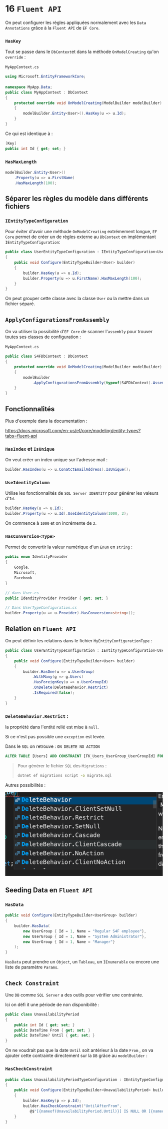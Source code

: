# 16 `Fluent API`

On peut configurer les règles appliquées normalement avec les `Data Annotations` grâce à la `Fluent API` de `EF Core`.



### `HasKey`

Tout se passe dans le `DbContext`et dans la méthode `OnModelCreating` qu'on `override` :

`MyAppContext.cs`

```cs
using Microsoft.EntityFrameworkCore;

namespace MyApp.Data;
public class MyAppContext : DbContext
{
    protected override void OnModelCreating(ModelBuilder modelBuilder)
    {
        modelBuilder.Entity<User>().HasKey(u => u.Id);
    }
}
```

Ce qui est identique à :

```cs
[Key]
public int Id { get; set; }
```



### `HasMaxLength`

```cs
modelBuilder.Entity<User>()
    .Property(u => u.FirstName)
    .HasMaxLength(100);
```

## Séparer les règles du modèle dans différents fichiers

### `IEntityTypeConfiguration`

Pour éviter d'avoir une méthode `OnModelCreating` extrémement longue, `EF Core` permet de créer un de règles externe au `DbContext` en implémentant `IEntityTypeConfiguration`:

```cs
public class UserEntityTypeConfiguration : IEntityTypeConfiguration<User>
{
    public void Configure(EntityTypeBuilder<User> builder)
    {
        builder.HasKey(u => u.Id);
        builder.Property(u => u.FirstName).HasMaxLength(100);
    }
}
```

On peut grouper cette classe avec la classe `User` ou la mettre dans un fichier séparé.



## `ApplyConfigurationsFromAssembly`

On va utiliser la possibilité d'`EF Core` de scanner l'`assembly` pour trouver toutes ses classes de configuration :

`MyAppContext.cs`

```cs
public class S4FDbContext : DbContext
{
    protected override void OnModelCreating(ModelBuilder modelBuilder)
    {
        modelBuilder
            .ApplyConfigurationsFromAssembly(typeof(S4FDbContext).Assembly);
    }
}
```



## Fonctionnalités

Plus d'exemple dans la documentation :

https://docs.microsoft.com/en-us/ef/core/modeling/entity-types?tabs=fluent-api

### `HasIndex` et `IsUnique`

On veut créer un index unique sur l'adresse mail :

```cs
builder.HasIndex(u => u.ConatctEmailAddress).IsUnique();
```



### `UseIdentityColumn`

Utilise les fonctionnalités de `SQL Server IDENTITY` pour générer les valeurs d'`Id`.

```cs
builder.HasKey(u => u.Id);
builder.Property(u => u.Id).UseIdentityColumn(1000, 2);
```

On commence à `1000` et on incrémente de `2`.



### `HasConversion<Type>`

Permet de convertir la valeur numérique d'un `Enum` en `string` :

```cs
public enum IdentityProvider
{
    Google,
    Microsoft,
    Facebook
}
```
```cs
// dans User.cs
public IdendityProvider Provider { get; set; }
```

```cs
// Dans UserTypeConfiguration.cs
builder.Property(u => u.Provider).HasConversion<string>();
```





## Relation en `Fluent API`

On peut définir les relations dans le fichier `MyEntityConfigurationType` :

```cs
public class UserEntityTypeConfiguration : IEntityTypeConfiguration<User>
{
    public void Configure(EntityTypeBuilder<User> builder)
    {
        builder.HasOne(u => u.UserGroup)
            .WithMany(g => g.Users)
            .HasForeignKey(u => u.UserGroupId)
            .OnDelete(DeleteBehavior.Restrict)
            .IsRequired(false);
    }
}
```

### `DeleteBehavior.Restrict` : 

la propriété dans l'entité relié est mise à `null`.

Si ce n'est pas possible une `exception` est levée.

Dans le `SQL` on retrouve : `ON DELETE NO ACTION`

```sql
ALTER TABLE [Users] ADD CONSTRAINT [FK_Users_UserGroup_UserGroupId] FOREIGN KEY ([UserGroupId]) REFERENCES [UserGroup] ([Id]) ON DELETE NO ACTION;
```

> Pour générer le fichier `SQL` des `Migrations` :
>
> ```bash
> dotnet ef migrations script -o migrate.sql
> ```

Autres possibilités :

<img src="assets/delete-behaviour-possibility.png" alt="delete-behaviour-possibility" style="zoom:50%;" />

## Seeding Data en `Fluent API`

### `HasData`

```cs
public void Configure(EntityTypeBuilder<UserGroup> builder)
{
    builder.HasData(
        new UserGroup { Id = 1, Name = "Regular S4F employee"},
        new UserGroup { Id = 1, Name = "System Administrator"},
        new UserGroup { Id = 1, Name = "Manager"}
    );
}
```

`HasData` peut prendre un `Object`, un `Tableau`, un `IEnumerable` ou encore une liste de paramètre `Params`.



## `Check Constraint`

Une `DB` comme `SQL Server` a des outils pour vérifier une contrainte.

Ici on défi it une période de non disponibilité :

```cs
public class UnavailabilityPeriod
{
    public int Id { get; set; }
    public DateTime From { get; set; }
    public DateTime? Until { get; set; }
}
```

On ne voudrait pas que la date `Until` soit antérieur à la date `From` , on va ajouter cette contrainte directement sur la `DB` grâce au `modelBuilder` :

### `HasCheckConstraint`

```cs
public class UnavailabilityPeriodTypeConfiguration : IEntityTypeConfiguration<UnavailabilityPeriod>
{
    public void Configure(EntityTypeBuilder<UnavailabilityPeriod> builder)
    {
        builder.HasKey(p => p.Id);
        builder.HasCheckConstraint("UntilAfterFrom",
           @$"[{nameof(UnavailabilityPeriod.Until)}] IS NULL OR [{nameof(UnavailabilityPeriod.Until)}] > [{nameof(UnavailabilityPeriod.From)}]");
    }
}
```

